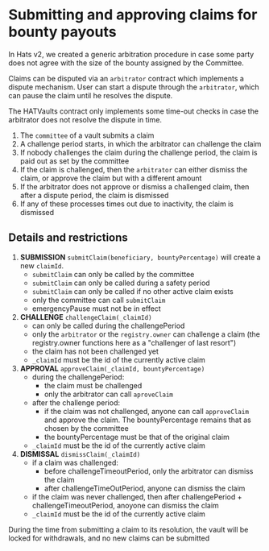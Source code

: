 # Submitting and approving claims for bounty payouts

In Hats v2, we created a generic arbitration procedure in case some party does not agree with the size of the bounty assigned by the Committee.

Claims can be disputed via an `arbitrator` contract which implements a dispute mechanism. User can start a dispute through the `arbitrator`, which can pause the claim until he resolves the dispute. 

The HATVaults contract only implements some time-out checks in case the arbitrator does not resolve the dispute in time.

1. The `committee` of a vault submits a claim 
2. A challenge period starts, in which the arbitrator can challenge the claim
3. If nobody challenges the claim during the challenge period, the claim is paid out as set by the committee
4. If the claim is challenged, then the `arbitrator` can either dismiss the claim, or approve the claim but with a different amount
5. If the arbitrator does not approve or dismiss a challenged claim, then after a dispute period, the claim is dismissed
6. If any of these processes times out due to inactivity, the claim is dismissed


## Details and restrictions

1. **SUBMISSION** 
  `submitClaim(beneficiary, bountyPercentage)` will create a new `claimId`.
   - `submitClaim` can only be called by the committee
   - `submitClaim` can only be called during a safety period
   - `submitClaim` can only be called if no other active claim exists
   - only the committee can call `submitClaim`
   - emergencyPause must not be in effect
1. **CHALLENGE** `challengeClaim(_claimId)` 
   - can only be called during the challengePeriod
   - only the  `arbitrator` or the `registry.owner` can challenge a claim (the registry.owner functions here as a "challenger of last resort")
   - the claim has not been challenged yet
   - `_claimId` must be the id of the currently active claim
1. **APPROVAL** `approveClaim(_claimId, bountyPercentage)`
   - during the challengePeriod:
     - the claim must be challenged
     - only the arbitrator can call `aproveClaim`
   - after the challenge period:
     - if the claim was not challenged, anyone can call `approveClaim` and approve the claim. The bountyPercentage remains that as chosen by the committee
     - the bountyPercentage must be that of the original claim
   - `_claimId` must be the id of the currently active claim
1. **DISMISSAL** `dismissClaim(_claimId)`
   -  if a claim was challenged:
      - before challengeTimeoutPeriod, only the arbitrator can dismiss the claim
      - after challengeTimeOutPeriod, anyone can dismiss the claim
    - if the claim was never challenged, then after challengePeriod + challengeTimeoutPeriod, anoyone can dismiss the claim
   - `_claimId` must be the id of the currently active claim

During the time from submitting a claim to its resolution, the vault will be locked for withdrawals, and no new claims can be submitted
